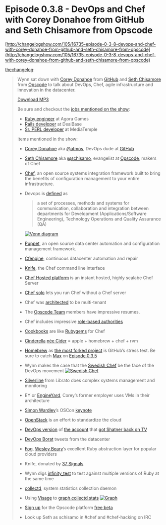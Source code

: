 <!--
id: 1299876521
link: http://tumblr.atmos.org/post/1299876521/episode-0-3-8-devops-and-chef-with-corey-donahoe-from
slug: episode-0-3-8-devops-and-chef-with-corey-donahoe-from
date: Tue Oct 12 2010 11:12:16 GMT-0700 (PDT)
publish: 2010-10-012
tags: 
title: Episode 0.3.8 - DevOps and Chef with Corey Donahoe from GitHub and Seth Chisamore from Opscode
-->


Episode 0.3.8 - DevOps and Chef with Corey Donahoe from GitHub and Seth Chisamore from Opscode
==============================================================================================

[http://changelogshow.com/105/16735-episode-0-3-8-devops-and-chef-with-corey-donahoe-from-github-and-seth-chisamore-from-opscode](http://changelogshow.com/105/16735-episode-0-3-8-devops-and-chef-with-corey-donahoe-from-github-and-seth-chisamore-from-opscode)

[thechangelog](http://thechangelog.com/post/1298929290/episode-0-3-8-devops-and-chef-with-corey-donahoe-from-gi):

> Wynn sat down with [Corey Donahoe](http://twitter.com/atmos) from
> [GitHub](http://github.com) and [Seth
> Chisamore](http://twitter.com/schisamo) from
> [Opscode](http://opscode.com) to talk about DevOps, Chef, agile
> infrastructure and innovation in the datacenter.
>
> [Download
> MP3](http://changelogshow.com/105/16735-episode-0-3-8-devops-and-chef-with-corey-donahoe-from-github-and-seth-chisamore-from-opscode.mp3)
>
> Be sure and checkout the [jobs mentioned on the
> show](http://thechangelog.com/jobs):
>
> -   [Ruby engineer](http://geniuspool.com/jobs/54) at Agora Games
> -   [Rails developer](http://geniuspool.com/jobs/53) at DealBase
> -   [Sr. PERL developer](http://geniuspool.com/jobs/52) at MediaTemple
>
> Items mentioned in the show:
>
> -   [Corey Donahoe](http://github.com/atmos) aka
>     [@atmos](http://twitter.com/atmos), DevOps dude at
>     [GitHub](http://github.com)
> -   [Seth Chisamore](http://github.com/schisamo) aka
>     [@schisamo](http://twitter.com/schisamo), evangelist at
>     [Opscode](http://opscode.com), makers of Chef
> -   [Chef](http://opscode.com/chef/), an open source systems
>     integration framework built to bring the benefits of configuration
>     management to your entire infrastructure.
> -   Devops is [defined](http://en.wikipedia.org/wiki/DevOps) as
>
>     > a set of processes, methods and systems for communication,
>     > collaboration and integration between departments for
>     > Development (Applications/Software Engineering), Technology
>     > Operations and Quality Assurance (QA)
>
>     [![Venn
>     diagram](http://upload.wikimedia.org/wikipedia/commons/thumb/4/4e/Devops.png/220px-Devops.png)](http://en.wikipedia.org/wiki/DevOps)
>
> -   [Puppet](http://www.puppetlabs.com/puppet/introduction/), an open
>     source data center automation and configuration management
>     framework.
> -   [Cfengine](http://www.cfengine.org/), continuous datacenter
>     automation and repair
> -   [Knife](http://wiki.opscode.com/display/chef/Knife), the Chef
>     command line interface
> -   [Chef Hosted platform](http://www.opscode.com/) is an instant
>     hosted, highly scalabe Chef Server
> -   [Chef solo](http://wiki.opscode.com/display/chef/Chef+Solo) lets
>     you run Chef without a Chef server
> -   Chef was
>     [architected](http://wiki.opscode.com/display/chef/The+Opscode+Platform)
>     to be multi-tenant
> -   The [Opscode Team](http://opscode.com/team/) members have
>     impressive resumes.
> -   Chef includes impressive [role-based
>     authorities](http://wiki.opscode.com/display/chef/Roles)
> -   [Cookbooks](http://cookbooks.opscode.com) are like
>     [Rubygems](http://rubygems.org) for Chef
> -   [Cinderella](http://github.com/atmos/cinderella) [née
>     Cider](http://thechangelog.com/post/627012738/cider-apple-homebrew-chef-rvm)
>     = apple + homebrew + chef + rvm
> -   [Homebrew](http://mxcl.github.com/homebrew/) as [the most forked
>     project](http://github.com/popular/forked) is GitHub’s stress
>     test. Be sure to catch [Max](http://twitter.com/mxcl) on [Episode
>     0.3.5](http://thechangelog.com/post/1122365505/episode-0-3-5-homebrew-with-max-howell)
> -   Wynn makes the case that the [Swedish
>     Chef](http://en.wikipedia.org/wiki/Swedish_Chef) be the face of
>     the DevOps movement [![Swedish
>     Chef](http://upload.wikimedia.org/wikipedia/en/thumb/3/33/Theswedishchef.png/220px-Theswedishchef.png)](http://en.wikipedia.org/wiki/Swedish_Chef)
> -   [Silverline](https://silverline.librato.com/) from Librato does
>     complex systems management and monitoring
> -   EY or [EngineYard](http://www.engineyard.com/), Corey’s former
>     employer uses VMs in their architecture
> -   [Simon Wardley](http://twitter.com/swardley)’s OSCon
>     [keynote](http://www.oscon.com/oscon2010/public/schedule/detail/14836)
>
> -   [OpenStack](http://openstack.org/) is an effort to standardize the
>     cloud
> -   [DevOps version](http://twitter.com/#!/ShitMyDevOpSays) of [the
>     account](http://twitter.com/#!/shitmydadsays) that [got Shatner
>     back on TV](http://www.cbs.com/primetime/my_dad_says/)
> -   [DevOps Borat](http://twitter.com/#!/DEVOPS_BORAT) tweets from the
>     datacenter
> -   [Fog](http://github.com/geemus/fog), [Wesley
>     Beary](http://github.com/geemus)’s excellent Ruby abstraction
>     layer for popular cloud providers
> -   Knife, donated by [37 Signals](http://github.com/37signals)
> -   Wynn digs
>     [infinity\_test](http://github.com/tomas-stefano/infinity_test) to
>     test against multiple versions of Ruby at the same time
> -   [collectd](http://collectd.org/), system statistics collection
>     daemon
> -   Using [Visage](http://auxesis.github.com/visage/) to [graph
>     collectd
>     stats](http://holmwood.id.au/~lindsay/2009/09/08/graphing-collectd-statistics-in-the-browser-with-visage/)
>     [![Graph](http://farm4.static.flickr.com/3512/3897525979_505fb4a349.jpg)](http://holmwood.id.au/~lindsay/2009/09/08/graphing-collectd-statistics-in-the-browser-with-visage/)
> -   [Sign up](https://cookbooks.opscode.com/users/new) for the Opscode
>     platform [free beta](http://www.opscode.com/pricing)
> -   Look up Seth as schisamo in \#chef and \#chef-hacking on IRC


